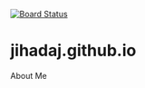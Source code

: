 [![Board Status](https://dev.azure.com/jihadajdev/c41694a7-a877-4bfd-ba36-9f9314d0f865/6f3b5cf9-cad1-4eca-87b5-6bbd56a6a7f1/_apis/work/boardbadge/d990c3cd-01c8-402f-a1e9-49e8230ae426)](https://dev.azure.com/jihadajdev/c41694a7-a877-4bfd-ba36-9f9314d0f865/_boards/board/t/6f3b5cf9-cad1-4eca-87b5-6bbd56a6a7f1/Microsoft.RequirementCategory)
# jihadaj.github.io
About Me
